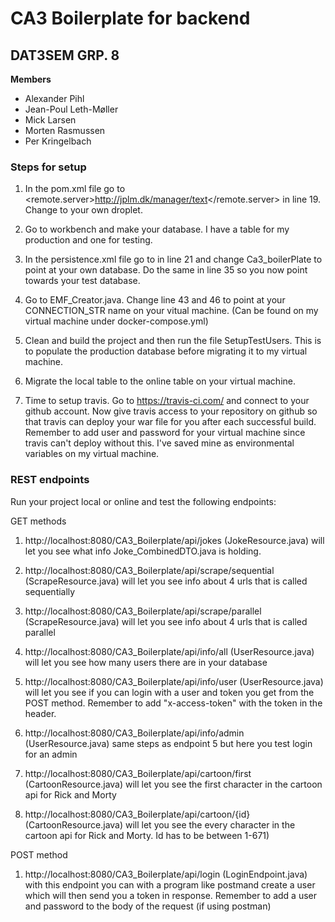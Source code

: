 # CA3 Boilerplate for backend

## DAT3SEM GRP. 8

**Members**

- Alexander Pihl
- Jean-Poul Leth-Møller
- Mick Larsen
- Morten Rasmussen
- Per Kringelbach

### Steps for setup

1. In the pom.xml file go to <remote.server>http://jplm.dk/manager/text</remote.server> in line 19. Change to your own droplet.

2. Go to workbench and make your database. I have a table for my production and one for testing.

3. In the persistence.xml file go to <property name="javax.persistence.jdbc.url" value="jdbc:mysql://localhost:3306/Ca3_boilerPlate?zeroDateTimeBehavior=CONVERT_TO_NULL"/> in line 21 and change Ca3_boilerPlate to point at your own database. Do the same in line 35 so you now point towards your test database.

4. Go to EMF_Creator.java. Change line 43 and 46 to point at your CONNECTION_STR name on your vitual machine. (Can be found on my virtual machine under docker-compose.yml)

5. Clean and build the project and then run the file SetupTestUsers. This is to populate the production database before migrating it to my virtual machine.

6. Migrate the local table to the online table on your virtual machine.

7. Time to setup travis. Go to https://travis-ci.com/ and connect to your github account. Now give travis access to your repository on github so that travis can deploy your war file for you after each successful build. Remember to add user and password for your virtual machine since travis can't deploy without this. I've saved mine as environmental variables on my virtual machine.


### REST endpoints

Run your project local or online and test the following endpoints:

GET methods

1. http://localhost:8080/CA3_Boilerplate/api/jokes (JokeResource.java) will let you see what info Joke_CombinedDTO.java is holding.

2. http://localhost:8080/CA3_Boilerplate/api/scrape/sequential (ScrapeResource.java) will let you see info about 4 urls that is called sequentially

3. http://localhost:8080/CA3_Boilerplate/api/scrape/parallel (ScrapeResource.java) will let you see info about 4 urls that is called parallel

4. http://localhost:8080/CA3_Boilerplate/api/info/all (UserResource.java) will let you see how many users there are in your database

5. http://localhost:8080/CA3_Boilerplate/api/info/user (UserResource.java) will let you see if you can login with a user and token you get from the POST method. Remember to add "x-access-token" with the token in the header.

6. http://localhost:8080/CA3_Boilerplate/api/info/admin (UserResource.java) same steps as endpoint 5 but here you test login for an admin

7. http://localhost:8080/CA3_Boilerplate/api/cartoon/first (CartoonResource.java) will let you see the first character in the cartoon api for Rick and Morty

8. http://localhost:8080/CA3_Boilerplate/api/cartoon/{id} (CartoonResource.java) will let you see the every character in the cartoon api for Rick and Morty. Id has to be between 1-671)

POST method

1. http://localhost:8080/CA3_Boilerplate/api/login (LoginEndpoint.java) with this endpoint you can with a program like postmand create a user which will then send you a token in response. Remember to add a user and password to the body of the request (if using postman)

